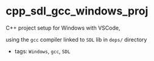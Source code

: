 # cpp_sdl_gcc_windows_proj

C++ project setup for Windows with VSCode,

using the `gcc` compiler linked to `SDL` lib in `deps/` directory

- tags: `Windows`, `gcc`, `SDL`
